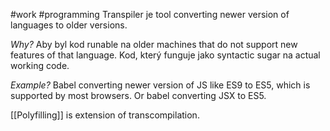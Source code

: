 #work #programming 
Transpiler je tool converting newer version of languages to older versions.

*Why?*
Aby byl kod runable na older machines that do not support new features of that language.
Kod, který funguje jako syntactic sugar na actual working code. 

*Example?* 
Babel converting newer version of JS like ES9 to ES5, which is supported by most browsers.
Or babel converting JSX to ES5.

[[Polyfilling]] is extension of transcompilation.